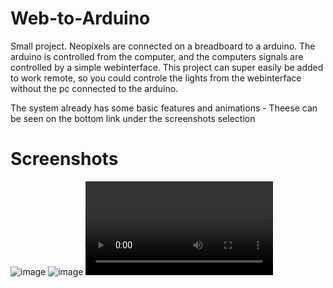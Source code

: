 # Web-to-Arduino
Small project. Neopixels are connected on a breadboard to a arduino. The arduino is controlled from the computer, and the computers signals are controlled by a simple webinterface. This project can super easily be added to work remote, so you could controle the lights from the webinterface without the pc connected to the arduino.

The system already has some basic features and animations - Theese can be seen on the bottom link under the screenshots selection

# Screenshots
![image](https://i.imgur.com/yaco6zr.jpg)
![image](https://i.imgur.com/XQvLSGJ.jpg)
![image](https://i.imgur.com/w1aIAlv.mp4)

